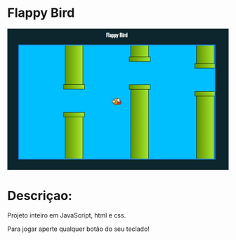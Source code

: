 # Flappy Bird

<img src="imgs/jogo.png"></img>

# Descriçao:
Projeto inteiro em JavaScript, html e css.

Para jogar aperte qualquer botão do seu teclado!
